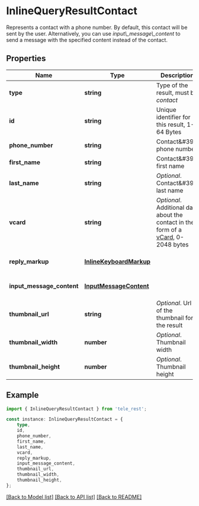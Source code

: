 # InlineQueryResultContact

Represents a contact with a phone number. By default, this contact will be sent by the user. Alternatively, you can use *input\\_message\\_content* to send a message with the specified content instead of the contact.

## Properties

Name | Type | Description | Notes
------------ | ------------- | ------------- | -------------
**type** | **string** | Type of the result, must be *contact* | [default to 'contact']
**id** | **string** | Unique identifier for this result, 1-64 Bytes | [default to undefined]
**phone_number** | **string** | Contact\&#39;s phone number | [default to undefined]
**first_name** | **string** | Contact\&#39;s first name | [default to undefined]
**last_name** | **string** | *Optional*. Contact\&#39;s last name | [optional] [default to undefined]
**vcard** | **string** | *Optional*. Additional data about the contact in the form of a [vCard](https://en.wikipedia.org/wiki/VCard), 0-2048 bytes | [optional] [default to undefined]
**reply_markup** | [**InlineKeyboardMarkup**](InlineKeyboardMarkup.md) |  | [optional] [default to undefined]
**input_message_content** | [**InputMessageContent**](InputMessageContent.md) |  | [optional] [default to undefined]
**thumbnail_url** | **string** | *Optional*. Url of the thumbnail for the result | [optional] [default to undefined]
**thumbnail_width** | **number** | *Optional*. Thumbnail width | [optional] [default to undefined]
**thumbnail_height** | **number** | *Optional*. Thumbnail height | [optional] [default to undefined]

## Example

```typescript
import { InlineQueryResultContact } from 'tele_rest';

const instance: InlineQueryResultContact = {
    type,
    id,
    phone_number,
    first_name,
    last_name,
    vcard,
    reply_markup,
    input_message_content,
    thumbnail_url,
    thumbnail_width,
    thumbnail_height,
};
```

[[Back to Model list]](../README.md#documentation-for-models) [[Back to API list]](../README.md#documentation-for-api-endpoints) [[Back to README]](../README.md)
